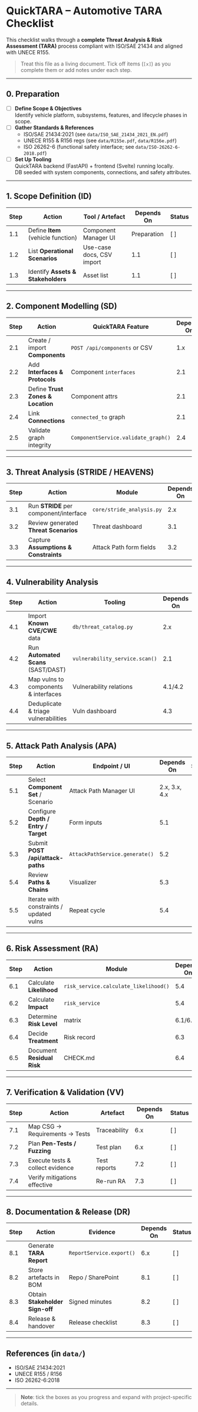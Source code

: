 # QuickTARA – Automotive TARA Checklist

This checklist walks through a **complete Threat Analysis & Risk Assessment (TARA)** process compliant with ISO/SAE 21434 and aligned with UNECE R155.

> Treat this file as a living document. Tick off items (`[x]`) as you complete them or add notes under each step.

---

## 0. Preparation

- [ ] **Define Scope & Objectives**  
  Identify vehicle platform, subsystems, features, and lifecycle phases in scope.
- [ ] **Gather Standards & References**  
  - ISO/SAE 21434:2021 (see `data/ISO_SAE_21434_2021_EN.pdf`)  
  - UNECE R155 & R156 regs (see `data/R155e.pdf`, `data/R156e.pdf`)  
  - ISO 26262-6 (functional safety interface; see `data/ISO-26262-6-2018.pdf`)
- [ ] **Set Up Tooling**  
  QuickTARA backend (FastAPI) + frontend (Svelte) running locally.  
  DB seeded with system components, connections, and safety attributes.

---

## 1. Scope Definition (ID)

| Step | Action | Tool / Artefact | Depends On | Status |
|------|--------|-----------------|------------|--------|
| 1.1 | Define **Item** (vehicle function) | Component Manager UI | Preparation | [ ] |
| 1.2 | List **Operational Scenarios** | Use-case docs, CSV import | 1.1 | [ ] |
| 1.3 | Identify **Assets & Stakeholders** | Asset list | 1.1 | [ ] |

---

## 2. Component Modelling (SD)

| Step | Action | QuickTARA Feature | Depends On | Status |
|------|--------|------------------|------------|--------|
| 2.1 | Create / import **Components** | `POST /api/components` or CSV | 1.x | [ ] |
| 2.2 | Add **Interfaces & Protocols** | Component `interfaces` | 2.1 | [ ] |
| 2.3 | Define **Trust Zones & Location** | Component attrs | 2.1 | [ ] |
| 2.4 | Link **Connections** | `connected_to` graph | 2.1 | [ ] |
| 2.5 | Validate graph integrity | `ComponentService.validate_graph()` | 2.4 | [ ] |

---

## 3. Threat Analysis (STRIDE / HEAVENS)

| Step | Action | Module | Depends On | Status |
|------|--------|--------|------------|--------|
| 3.1 | Run **STRIDE** per component/interface | `core/stride_analysis.py` | 2.x | [ ] |
| 3.2 | Review generated **Threat Scenarios** | Threat dashboard | 3.1 | [ ] |
| 3.3 | Capture **Assumptions & Constraints** | Attack Path form fields | 3.2 | [ ] |

---

## 4. Vulnerability Analysis

| Step | Action | Tooling | Depends On | Status |
|------|--------|---------|------------|--------|
| 4.1 | Import **Known CVE/CWE** data | `db/threat_catalog.py` | 2.x | [ ] |
| 4.2 | Run **Automated Scans** (SAST/DAST) | `vulnerability_service.scan()` | 2.1 | [ ] |
| 4.3 | Map vulns to components & interfaces | Vulnerability relations | 4.1/4.2 | [ ] |
| 4.4 | Deduplicate & triage vulnerabilities | Vuln dashboard | 4.3 | [ ] |

---

## 5. Attack Path Analysis (APA)

| Step | Action | Endpoint / UI | Depends On | Status |
|------|--------|--------------|------------|--------|
| 5.1 | Select **Component Set** / Scenario | Attack Path Manager UI | 2.x, 3.x, 4.x | [ ] |
| 5.2 | Configure **Depth / Entry / Target** | Form inputs | 5.1 | [ ] |
| 5.3 | Submit **POST /api/attack-paths** | `AttackPathService.generate()` | 5.2 | [ ] |
| 5.4 | Review **Paths & Chains** | Visualizer | 5.3 | [ ] |
| 5.5 | Iterate with constraints / updated vulns | Repeat cycle | 5.4 | [ ] |

---

## 6. Risk Assessment (RA)

| Step | Action | Module | Depends On | Status |
|------|--------|--------|------------|--------|
| 6.1 | Calculate **Likelihood** | `risk_service.calculate_likelihood()` | 5.4 | [ ] |
| 6.2 | Calculate **Impact** | `risk_service` | 5.4 | [ ] |
| 6.3 | Determine **Risk Level** | matrix | 6.1/6.2 | [ ] |
| 6.4 | Decide **Treatment** | Risk record | 6.3 | [ ] |
| 6.5 | Document **Residual Risk** | CHECK.md | 6.4 | [ ] |

---

## 7. Verification & Validation (VV)

| Step | Action | Artefact | Depends On | Status |
|------|--------|----------|------------|--------|
| 7.1 | Map CSG → Requirements → Tests | Traceability | 6.x | [ ] |
| 7.2 | Plan **Pen-Tests / Fuzzing** | Test plan | 6.x | [ ] |
| 7.3 | Execute tests & collect evidence | Test reports | 7.2 | [ ] |
| 7.4 | Verify mitigations effective | Re-run RA | 7.3 | [ ] |

---

## 8. Documentation & Release (DR)

| Step | Action | Evidence | Depends On | Status |
|------|--------|----------|------------|--------|
| 8.1 | Generate **TARA Report** | `ReportService.export()` | 6.x | [ ] |
| 8.2 | Store artefacts in BOM | Repo / SharePoint | 8.1 | [ ] |
| 8.3 | Obtain **Stakeholder Sign-off** | Signed minutes | 8.2 | [ ] |
| 8.4 | Release & handover | Release checklist | 8.3 | [ ] |

---

## References (in `data/`)

- ISO/SAE 21434:2021  
- UNECE R155 / R156  
- ISO 26262-6:2018

---

> **Note**: tick the boxes as you progress and expand with project-specific details.
